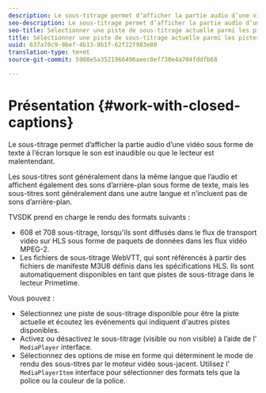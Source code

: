 ```yaml
---
description: Le sous-titrage permet d’afficher la partie audio d’une vidéo sous forme de texte à l’écran lorsque le son est inaudible ou que le lecteur est malentendant.
seo-description: Le sous-titrage permet d’afficher la partie audio d’une vidéo sous forme de texte à l’écran lorsque le son est inaudible ou que le lecteur est malentendant.
seo-title: Sélectionner une piste de sous-titrage actuelle parmi les pistes disponibles
title: Sélectionner une piste de sous-titrage actuelle parmi les pistes disponibles
uuid: 637a70c9-9bef-4b13-8b1f-62f22f983e80
translation-type: tm+mt
source-git-commit: 5908e5a3521966496aeec0ef730e4a704fddfb68

---
```



# Présentation {#work-with-closed-captions}

Le sous-titrage permet d’afficher la partie audio d’une vidéo sous forme de texte à l’écran lorsque le son est inaudible ou que le lecteur est malentendant.

Les sous-titres sont généralement dans la même langue que l’audio et affichent également des sons d’arrière-plan sous forme de texte, mais les sous-titres sont généralement dans une autre langue et n’incluent pas de sons d’arrière-plan.

TVSDK prend en charge le rendu des formats suivants :

* 608 et 708 sous-titrage, lorsqu&#39;ils sont diffusés dans le flux de transport vidéo sur HLS sous forme de paquets de données dans les flux vidéo MPEG-2.
* Les fichiers de sous-titrage WebVTT, qui sont référencés à partir des fichiers de manifeste M3U8 définis dans les spécifications HLS. Ils sont automatiquement disponibles en tant que pistes de sous-titrage dans le lecteur Primetime.

Vous pouvez :

* Sélectionnez une piste de sous-titrage disponible pour être la piste actuelle et écoutez les événements qui indiquent d&#39;autres pistes disponibles.
* Activez ou désactivez le sous-titrage (visible ou non visible) à l’aide de l’ `MediaPlayer` interface.
* Sélectionnez des options de mise en forme qui déterminent le mode de rendu des sous-titres par le moteur vidéo sous-jacent. Utilisez l’ `MediaPlayerItem` interface pour sélectionner des formats tels que la police ou la couleur de la police.
